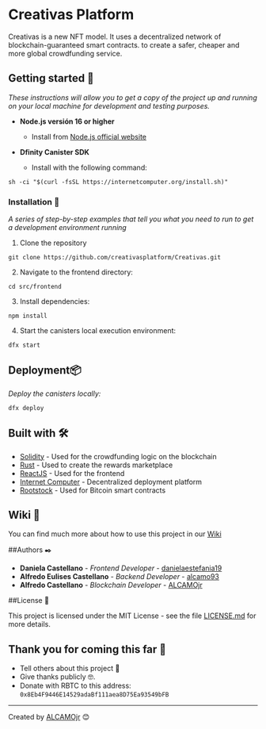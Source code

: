 # Creativas Platform 

Creativas is a new NFT model. It uses a decentralized network of blockchain-guaranteed smart contracts. to create a safer, cheaper and more global crowdfunding service.

## Getting started 🚀

_These instructions will allow you to get a copy of the project up and running on your local machine for development and testing purposes._

* **Node.js versión 16 or higher**
  * Install from [Node.js official website](https://nodejs.org/)

* **Dfinity Canister SDK**
  * Install with the following command:
```
sh -ci "$(curl -fsSL https://internetcomputer.org/install.sh)"
```

### Installation 🔧

_A series of step-by-step examples that tell you what you need to run to get a development environment running_

1. Clone the repository 
```
git clone https://github.com/creativasplatform/Creativas.git
```

2. Navigate to the frontend directory:
```
cd src/frontend
```
3. Install dependencies:
```
npm install
```
4. Start the canisters local execution environment:
```
dfx start
```
## Deployment📦
_Deploy the canisters locally:_
```
dfx deploy
```


## Built with 🛠️

* [Solidity](https://soliditylang.org/) - Used for the crowdfunding logic on the blockchain
* [Rust](https://www.rust-lang.org/) - Used to create the rewards marketplace
* [ReactJS](https://reactjs.org/) - Used for the frontend
* [Internet Computer](https://internetcomputer.org/) - Decentralized deployment platform
* [Rootstock](https://www.rsk.co/) - Used for Bitcoin smart contracts



## Wiki 📖

You can find much more about how to use this project in our [Wiki](https://app.gitbook.com/o/ipfdN1ppy3Q6FZ385v35/s/wdxrMlQW8Wb7HGQXIWxw/)


##Authors ✒️

* **Daniela Castellano** - *Frontend Developer* - [danielaestefania19](https://github.com/danielaestefania19)
* **Alfredo Eulises Castellano** - *Backend Developer* - [alcamo93](https://github.com/alcamo93)
* **Alfredo Castellano** - *Blockchain Developer* - [ALCAMOjr](https://github.com/ALCAMOjr)


##License 📄

This project is licensed under the MIT License - see the file [LICENSE.md](LICENSE.md) for more details.

## Thank you for coming this far 🎁

* Tell others about this project 📢
* Give thanks publicly 🤓.
* Donate with RBTC to this address: `0x8Eb4F9446E14529adaBf111aea8D75Ea93549bFB`



---
Created by [ALCAMOjr](https://github.com/ALCAMOjr) 😊